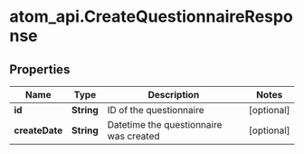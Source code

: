 # atom_api.CreateQuestionnaireResponse

## Properties
Name | Type | Description | Notes
------------ | ------------- | ------------- | -------------
**id** | **String** | ID of the questionnaire | [optional] 
**createDate** | **String** | Datetime the questionnaire was created | [optional] 


